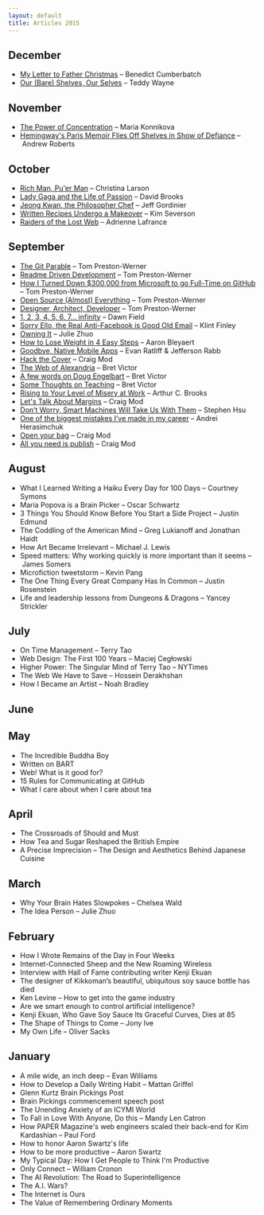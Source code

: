 ```yaml
---
layout: default
title: Articles 2015
---
```


## December

* [My Letter to Father Christmas](http://www.huffingtonpost.co.uk/benedict-cumberbatch/my-letter-to-father-christmas_b_8739532.html) – Benedict Cumberbatch
* [Our (Bare) Shelves, Our Selves](http://www.nytimes.com/2015/12/06/fashion/our-bare-shelves-our-selves.html) – Teddy Wayne

## November

* [The Power of Concentration](http://www.nytimes.com/2012/12/16/opinion/sunday/the-power-of-concentration.html) – Maria Konnikova
* [Hemingway's Paris Memoir Flies Off Shelves in Show of Defiance](http://www.bloomberg.com/news/articles/2015-11-19/hemingway-s-paris-memoir-flies-off-shelves-in-show-of-defiance) – Andrew Roberts

## October

* [Rich Man, Pu'er Man](http://foreignpolicy.com/2015/10/30/why-puer-tea-is-the-next-big-asset-class-transforming-chinas-villages-green-gold/) – Christina Larson
* [Lady Gaga and the Life of Passion](http://www.nytimes.com/2015/10/23/opinion/lady-gaga-and-the-life-of-passion.html) – David Brooks
* [Jeong Kwan, the Philosopher Chef](http://www.nytimes.com/2015/10/16/t-magazine/jeong-kwan-the-philosopher-chef.html?_r=0) – Jeff Gordinier
* [Written Recipes Undergo a Makeover](http://www.nytimes.com/2015/10/14/dining/written-recipes-undergo-a-makeover.html) – Kim Severson
* [Raiders of the Lost Web](http://www.theatlantic.com/technology/archive/2015/10/raiders-of-the-lost-web/409210/) – Adrienne Lafrance

## September

* [The Git Parable](http://tom.preston-werner.com/2009/05/19/the-git-parable.html) – Tom Preston-Werner
* [Readme Driven Development](http://tom.preston-werner.com/2010/08/23/readme-driven-development.html) – Tom Preston-Werner
* [How I Turned Down $300,000 from Microsoft to go Full-Time on GitHub](http://tom.preston-werner.com/2008/10/18/how-i-turned-down-300k.html) – Tom Preston-Werner
* [Open Source (Almost) Everything](http://tom.preston-werner.com/2011/11/22/open-source-everything.html) – Tom Preston-Werner
* [Designer, Architect, Developer](http://tom.preston-werner.com/2010/12/11/designer-architect-developer.html) – Tom Preston-Werner
* [1, 2, 3, 4, 5, 6, 7... infinity](https://medium.com/@fiedawn/1-2-3-4-5-6-7-infinity-45f15229d840) – Dawn Field
* [Sorry Ello, the Real Anti-Facebook is Good Old Email](http://www.wired.com/2015/09/sorry-ello-real-anti-facebook-good-old-email/) – Klint Finley
* [Owning It](https://medium.com/the-year-of-the-looking-glass/owning-it-c1036506ccc9) – Julie Zhuo
* [How to Lose Weight in 4 Easy Steps](https://medium.com/@AaronBleyaert/how-to-lose-weight-in-4-easy-steps-1f135f7e1dec) – Aaron Bleyaert
* [Goodbye, Native Mobile Apps](https://atavistinsider.atavist.com/goodbye-native-mobile-apps/) – Evan Ratliff & Jefferson Rabb
* [Hack the Cover](http://craigmod.com/journal/hack_the_cover/) – Craig Mod
* [The Web of Alexandria](http://worrydream.com/#!/TheWebOfAlexandria) – Bret Victor
* [A few words on Doug Engelbart](http://worrydream.com/#!/Engelbart) – Bret Victor
* [Some Thoughts on Teaching](http://worrydream.com/#!/SomeThoughtsOnTeaching) – Bret Victor
* [Rising to Your Level of Misery at Work](http://www.nytimes.com/2015/09/06/opinion/arthur-brooks-rising-to-your-level-of-misery-at-work.html?smid=tw-share&_r=0) – Arthur C. Brooks
* [Let's Talk About Margins](https://medium.com/message/lets-talk-about-margins-14646574c385) – Craig Mod
* [Don’t Worry, Smart Machines Will Take Us With Them](http://nautil.us/issue/28/2050/dont-worry-smart-machines-will-take-us-with-them) – Stephen Hsu
* [One of the biggest mistakes I’ve made in my career](https://medium.com/twenty-years-in-the-valley/one-of-the-biggest-mistakes-i-ve-made-in-my-career-72bf27c538b4) – Andrei Herasimchuk
* [Open your bag](https://medium.com/message/open-your-bag-315b66770bc1) – Craig Mod
* [All you need is publish](https://medium.com/message/this-is-how-we-publish-b050172dcb05) – Craig Mod

## August

* What I Learned Writing a Haiku Every Day for 100 Days – Courtney Symons
* Maria Popova is a Brain Picker – Oscar Schwartz
* 3 Things You Should Know Before You Start a Side Project – Justin Edmund
* The Coddling of the American Mind – Greg Lukianoff and Jonathan Haidt
* How Art Became Irrelevant – Michael J. Lewis
* Speed matters: Why working quickly is more important than it seems – James Somers
* Microfiction tweetstorm – Kevin Pang
* The One Thing Every Great Company Has In Common – Justin Rosenstein
* Life and leadership lessons from Dungeons & Dragons – Yancey Strickler

## July

* On Time Management – Terry Tao
* Web Design: The First 100 Years – Maciej Cegłowski
* Higher Power: The Singular Mind of Terry Tao – NYTimes
* The Web We Have to Save – Hossein Derakhshan
* How I Became an Artist – Noah Bradley

## June

## May

* The Incredible Buddha Boy
* Written on BART
* Web! What is it good for?
* 15 Rules for Communicating at GitHub
* What I care about when I care about tea

## April

* The Crossroads of Should and Must
* How Tea and Sugar Reshaped the British Empire
* A Precise Imprecision – The Design and Aesthetics Behind Japanese Cuisine

## March

* Why Your Brain Hates Slowpokes – Chelsea Wald
* The Idea Person – Julie Zhuo

## February

* How I Wrote Remains of the Day in Four Weeks
* Internet-Connected Sheep and the New Roaming Wireless
* Interview with Hall of Fame contributing writer Kenji Ekuan
* The designer of Kikkoman’s beautiful, ubiquitous soy sauce bottle has died
* Ken Levine – How to get into the game industry
* Are we smart enough to control artificial intelligence?
* Kenji Ekuan, Who Gave Soy Sauce Its Graceful Curves, Dies at 85
* The Shape of Things to Come – Jony Ive
* My Own Life – Oliver Sacks

## January

* A mile wide, an inch deep – Evan Williams
* How to Develop a Daily Writing Habit – Mattan Griffel
* Glenn Kurtz Brain Pickings Post
* Brain Pickings commencement speech post
* The Unending Anxiety of an ICYMI World
* To Fall in Love With Anyone, Do this – Mandy Len Catron
* How PAPER Magazine's web engineers scaled their back-end for Kim Kardashian – Paul Ford
* How to honor Aaron Swartz's life
* How to be more productive – Aaron Swartz
* My Typical Day: How I Get People to Think I'm Productive
* Only Connect – William Cronon
* The AI Revolution: The Road to Superintelligence
* The A.I. Wars?
* The Internet is Ours
* The Value of Remembering Ordinary Moments
